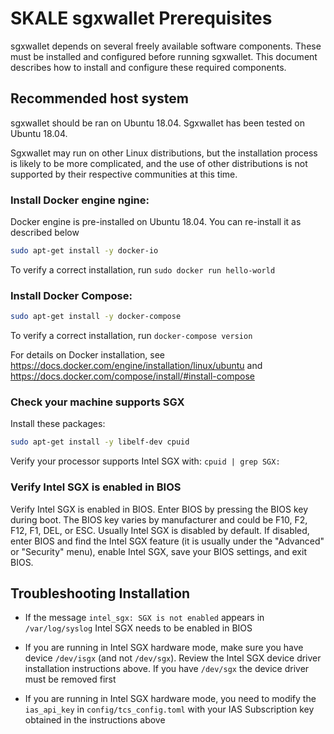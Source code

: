 # SKALE sgxwallet Prerequisites

<!-- SPDX-License-Identifier: (AGPL-3.0-only OR CC-BY-4.0) -->

sgxwallet depends on several freely available
software components. These must be installed and configured before
running sgxwallet.
This document describes how to install and configure these required components.


## Recommended host system

sgxwallet should be ran on Ubuntu 18.04. Sgxwallet has been tested on Ubuntu 18.04.

Sgxwallet may run on other Linux distributions, 
but the installation process is likely to be more complicated, 
and the use of other distributions is not supported by their respective communities at this time.


### Install Docker engine ngine:

Docker engine is pre-installed on Ubuntu 18.04.  You can re-install it as 
described below

```bash
sudo apt-get install -y docker-io
```

To verify a correct installation, run `sudo docker run hello-world`

### Install Docker Compose:

```bash
sudo apt-get install -y docker-compose
```

To verify a correct installation, run `docker-compose version`

For details on Docker installation, see <https://docs.docker.com/engine/installation/linux/ubuntu> and <https://docs.docker.com/compose/install/#install-compose>


### Check your machine supports SGX

Install these packages:

```bash
sudo apt-get install -y libelf-dev cpuid

```

Verify your processor supports Intel SGX with:
`cpuid | grep SGX:`


### Verify Intel SGX is enabled in BIOS

Verify Intel SGX is enabled in BIOS.
Enter BIOS by pressing the BIOS key during boot.
The BIOS key varies by manufacturer and could be F10, F2, F12, F1, DEL, or ESC.
Usually Intel SGX is disabled by default.
If disabled, enter BIOS and find the Intel SGX feature
(it is usually under the "Advanced" or "Security" menu),
enable Intel SGX, save your BIOS settings, and exit BIOS.

## Troubleshooting Installation

-   If the message  `intel_sgx: SGX is not enabled` appears in `/var/log/syslog`
    Intel SGX needs to be enabled in BIOS

-   If you are running in Intel SGX hardware mode, make sure you have device
    `/dev/isgx` (and not `/dev/sgx`). Review the Intel SGX device driver
    installation instructions above. If you have `/dev/sgx` the
    device driver must be removed first

-   If you are running in Intel SGX hardware mode, you need to modify
    the `ias_api_key` in `config/tcs_config.toml` with your
    IAS Subscription key obtained in the instructions above
